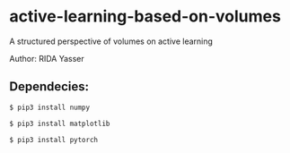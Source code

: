 # active-learning-based-on-volumes

A structured perspective of volumes on active learning

Author: RIDA Yasser

## Dependecies:

```bash
$ pip3 install numpy

$ pip3 install matplotlib

$ pip3 install pytorch
```
